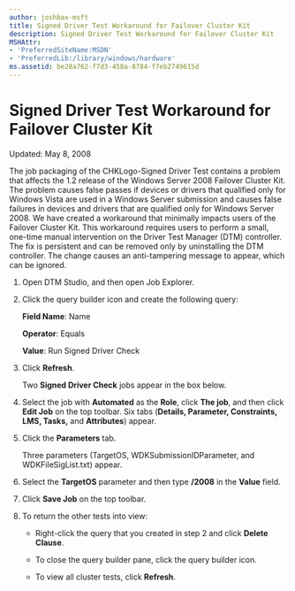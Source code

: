 ```yaml
---
author: joshbax-msft
title: Signed Driver Test Workaround for Failover Cluster Kit
description: Signed Driver Test Workaround for Failover Cluster Kit
MSHAttr:
- 'PreferredSiteName:MSDN'
- 'PreferredLib:/library/windows/hardware'
ms.assetid: be28a762-f7d3-458a-8784-f7eb2749615d
---
```


# Signed Driver Test Workaround for Failover Cluster Kit


Updated: May 8, 2008

The job packaging of the CHKLogo-Signed Driver Test contains a problem that affects the 1.2 release of the Windows Server 2008 Failover Cluster Kit. The problem causes false passes if devices or drivers that qualified only for Windows Vista are used in a Windows Server submission and causes false failures in devices and drivers that are qualified only for Windows Server 2008. We have created a workaround that minimally impacts users of the Failover Cluster Kit. This workaround requires users to perform a small, one-time manual intervention on the Driver Test Manager (DTM) controller. The fix is persistent and can be removed only by uninstalling the DTM controller. The change causes an anti-tampering message to appear, which can be ignored.

1.  Open DTM Studio, and then open Job Explorer.

2.  Click the query builder icon and create the following query:

    **Field Name**: Name

    **Operator**: Equals

    **Value**: Run Signed Driver Check

3.  Click **Refresh**.

    Two **Signed Driver Check** jobs appear in the box below.

4.  Select the job with **Automated** as the **Role**, click **The job**, and then click **Edit Job** on the top toolbar. Six tabs (**Details, Parameter, Constraints, LMS, Tasks,** and **Attributes**) appear.

5.  Click the **Parameters** tab.

    Three parameters (TargetOS, WDKSubmissionIDParameter, and WDKFileSigList.txt) appear.

6.  Select the **TargetOS** parameter and then type **/2008** in the **Value** field.

7.  Click **Save Job** on the top toolbar.

8.  To return the other tests into view:

    -   Right-click the query that you created in step 2 and click **Delete Clause**.

    -   To close the query builder pane, click the query builder icon.

    -   To view all cluster tests, click **Refresh**.

 

 






